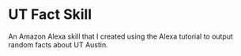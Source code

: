 # UT Fact Skill

An Amazon Alexa skill that I created using the Alexa tutorial to output random
facts about UT Austin.
